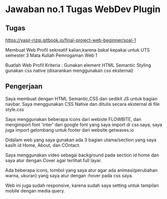 # Jawaban no.1 Tugas WebDev Plugin

## Tugas
https://yasir-rizqi.gitbook.io/final-project-web-beginner/soal-1

Membuat Web Profil sekreatif kalian,karena bakal kepakai untuk UTS semester 3 Mata Kuliah Pemrogaman Web 1

Buatlah Web Profil
Kriteria : Gunakan element HTML Semantic
Styling gunakan css native (disarankan menggunakan css eksternal)

## Pengerjaan
Saya membuat dengan HTML Semantic,CSS dan sedikit JS untuk bagian navbar. Saya menggunakan CSS Native dan ditulis secara eksternal di file style.css

Saya menggunakan beberapa icons dari webiste FLOWBITE, dan mengimport font 'inter' dari google font yang saya import di css saya, saya juga import gelombang untuk footer dari website getwaves.io

Didalam web yang saya gunakan ada 3 bagian utama/section yang saya kasih id Home, About, dan COntact.

Saya menggunakan video sebagai background pada section id home dan saya atur dengan Cover agar terlihat full layar.

Ada beberapa icons, tombol yang saya atur agar ada animasi(perubahan warna, ukuran) yang saya atur dengan :hover pada css saya.

Web ini juga sudah responsive, karena sudah saya setting untuk tampilan mobile dengan media query.
